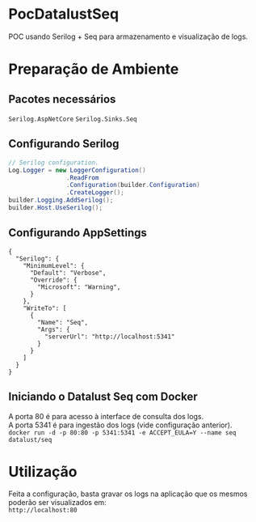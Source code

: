 # PocDatalustSeq
POC usando Serilog + Seq para armazenamento e visualização de logs.

# Preparação de Ambiente

## Pacotes necessários
`Serilog.AspNetCore`
`Serilog.Sinks.Seq`

## Configurando Serilog
```csharp
// Serilog configuration.
Log.Logger = new LoggerConfiguration()
                .ReadFrom
                .Configuration(builder.Configuration)
                .CreateLogger();
builder.Logging.AddSerilog();
builder.Host.UseSerilog();
```

## Configurando AppSettings
```jsonc
{
  "Serilog": {
    "MinimumLevel": {
      "Default": "Verbose",
      "Override": {
        "Microsoft": "Warning",
      }
    },
    "WriteTo": [
      {
        "Name": "Seq",
        "Args": {
          "serverUrl": "http://localhost:5341"
        }
      }
    ]
  }
}

```

## Iniciando o Datalust Seq com Docker

A porta 80 é para acesso à interface de consulta dos logs. <br>
A porta 5341 é para ingestão dos logs (vide configuração anterior). <br>
`docker run -d -p 80:80 -p 5341:5341 -e ACCEPT_EULA=Y --name seq datalust/seq`

# Utilização

Feita a configuração, basta gravar os logs na aplicação que os mesmos poderão ser visualizados em:<br> 
`http://localhost:80`